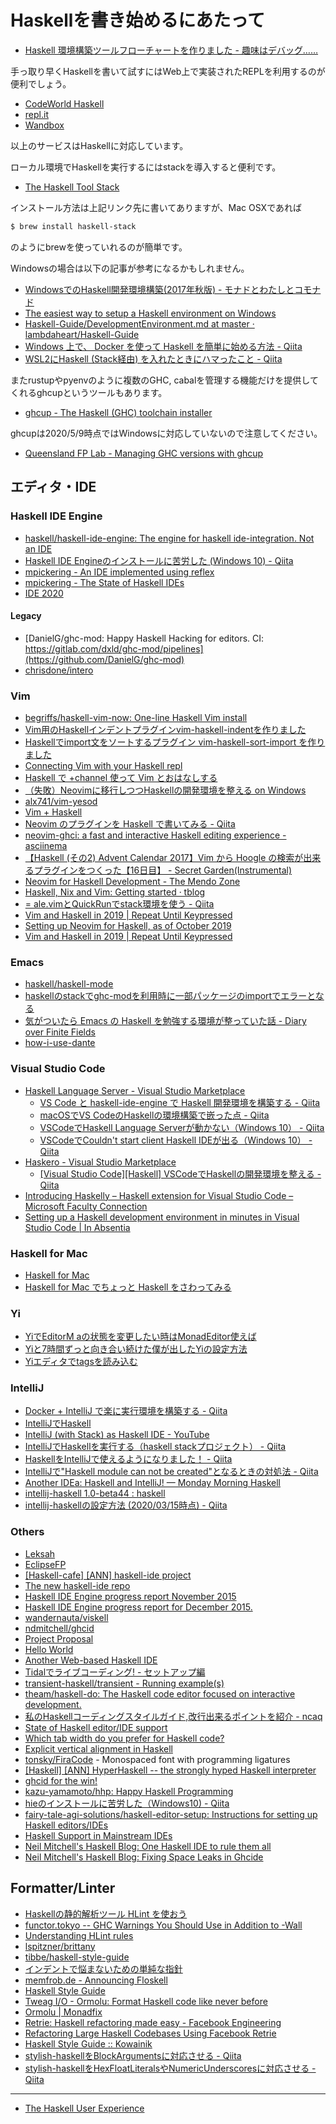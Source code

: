 # Haskellを書き始めるにあたって
- [Haskell 環境構築ツールフローチャートを作りました - 趣味はデバッグ……](https://kakkun61.hatenablog.com/entry/2020/06/06/Haskell_%E7%92%B0%E5%A2%83%E6%A7%8B%E7%AF%89%E3%83%84%E3%83%BC%E3%83%AB%E3%83%95%E3%83%AD%E3%83%BC%E3%83%81%E3%83%A3%E3%83%BC%E3%83%88%E3%82%92%E4%BD%9C%E3%82%8A%E3%81%BE%E3%81%97%E3%81%9F)

手っ取り早くHaskellを書いて試すにはWeb上で実装されたREPLを利用するのが便利でしょう。

- [CodeWorld Haskell](https://code.world/haskell)
- [repl.it](https://repl.it/)
- [Wandbox](https://wandbox.org/)

以上のサービスはHaskellに対応しています。

ローカル環境でHaskellを実行するにはstackを導入すると便利です。

* [The Haskell Tool Stack](https://docs.haskellstack.org/en/stable/README/)

インストール方法は上記リンク先に書いてありますが、Mac OSXであれば

```bash
$ brew install haskell-stack
```

のようにbrewを使っていれるのが簡単です。

Windowsの場合は以下の記事が参考になるかもしれません。

- [WindowsでのHaskell開発環境構築(2017年秋版) - モナドとわたしとコモナド](http://fumieval.hatenablog.com/entry/2017/10/11/230117)
- [The easiest way to setup a Haskell environment on Windows](https://hub.zhox.com/posts/introducing-haskell-dev/)
- [Haskell-Guide/DevelopmentEnvironment.md at master · lambdaheart/Haskell-Guide](https://github.com/lambdaheart/Haskell-Guide/blob/master/DevelopmentEnvironment.md)
- [Windows 上で、 Docker を使って Haskell を簡単に始める方法 - Qiita](https://qiita.com/Sohma/items/cc7567fce647442958fd)
- [WSL2にHaskell (Stack経由) を入れたときにハマったこと - Qiita](https://qiita.com/yamamasa1017/items/ba6911c5fe9549aee7f5)

またrustupやpyenvのように複数のGHC, cabalを管理する機能だけを提供してくれるghcupというツールもあります。

- [ghcup - The Haskell (GHC) toolchain installer](https://www.haskell.org/ghcup/)

ghcupは2020/5/9時点ではWindowsに対応していないので注意してください。

- [Queensland FP Lab - Managing GHC versions with ghcup](https://qfpl.io/posts/multiple-ghcs-ghcup/)

## エディタ・IDE
### Haskell IDE Engine
* [haskell/haskell-ide-engine: The engine for haskell ide-integration. Not an IDE](https://github.com/haskell/haskell-ide-engine)
* [Haskell IDE Engineのインストールに苦労した (Windows 10) - Qiita](https://qiita.com/yutasth/items/9df6e2c3937edad24aee)
* [mpickering - An IDE implemented using reflex](https://mpickering.github.io/posts/2020-03-16-ghcide-reflex.html)
* [mpickering - The State of Haskell IDEs](https://mpickering.github.io/ide/posts/2020-05-08-state-of-haskell-ide.html)
* [IDE 2020](https://mpickering.github.io/ide/index.html)

#### Legacy
* [DanielG/ghc-mod: Happy Haskell Hacking for editors. CI: https://gitlab.com/dxld/ghc-mod/pipelines](https://github.com/DanielG/ghc-mod)
* [chrisdone/intero](https://github.com/chrisdone/intero)

### Vim
* [begriffs/haskell-vim-now: One-line Haskell Vim install](https://github.com/begriffs/haskell-vim-now?hr=2)
* [Vim用のHaskellインデントプラグインvim-haskell-indentを作りました](http://itchyny.hatenablog.com/entry/2015/10/30/000000)
* [Haskellでimport文をソートするプラグイン vim-haskell-sort-import を作りました](http://itchyny.hatenablog.com/entry/2016/01/23/190000)
* [Connecting Vim with your Haskell repl](http://begriffs.com/posts/2013-08-19-connecting-vim-with-your-haskell-repl.html)
* [Haskell で +channel 使って Vim とおはなしする](http://qiita.com/lesguillemets/items/a1a7c70709660985eead)
* [（失敗）Neovimに移行しつつHaskellの開発環境を整える on Windows](http://qiita.com/igrep/items/a65a10677fe69226c78d)
* [alx741/vim-yesod](https://github.com/alx741/vim-yesod)
* [Vim + Haskell](http://www.sillybytes.net/2016/08/vim-haskell_11.html)
* [Neovim のプラグインを Haskell で書いてみる - Qiita](http://qiita.com/satosystems/items/da37a583facacc8b597e)
* [neovim-ghci: a fast and interactive Haskell editing experience - asciinema](https://asciinema.org/a/q9I5eNblDLCoOiQlZjm1ce0ba?size=20&speed=3&theme=tango)
* [【Haskell (その2) Advent Calendar 2017】Vim から Hoogle の検索が出来るプラグインをつくった【16日目】 - Secret Garden(Instrumental)](http://secret-garden.hatenablog.com/entry/2017/12/16/000000)
* [Neovim for Haskell Development - The Mendo Zone](https://mendo.zone/fun/neovim-setup-haskell/)
* [Haskell, Nix and Vim: Getting started · tblog](http://www.tpflug.me/2019/01/14/haskell-nix-vim/)
* [= ale.vimとQuickRunでstack環境を使う - Qiita](https://qiita.com/Cj-bc/items/481bb0449648047653b3)
* [Vim and Haskell in 2019 \| Repeat Until Keypressed](http://marco-lopes.com/articles/Vim-and-Haskell-in-2019/)
* [Setting up Neovim for Haskell, as of October 2019](https://mbuffett.com/setting-up-neovim-for-haskell-as-of-october-2019/)
* [Vim and Haskell in 2019 \| Repeat Until Keypressed](http://marco-lopes.com/articles/Vim-and-Haskell-in-2019/)

### Emacs
* [haskell/haskell-mode](https://github.com/haskell/haskell-mode)
* [haskellのstackでghc-modを利用時に一部パッケージのimportでエラーとなる](http://qiita.com/katsuyan/items/a132d7bf6817f19af2d6)
* [気がついたら Emacs の Haskell を勉強する環境が整っていた話 - Diary over Finite Fields](http://blog.515hikaru.net/entry/2016/09/12/021206)
* [how-i-use-dante](http://h2.jaguarpaw.co.uk/posts/how-i-use-dante/)

### Visual Studio Code
* [Haskell Language Server - Visual Studio Marketplace](https://marketplace.visualstudio.com/items?itemName=alanz.vscode-hie-server)
  * [VS Code と haskell-ide-engine で Haskell 開発環境を構築する - Qiita](https://qiita.com/waddlaw/items/b83cd10311200095fe87)
  * [macOSでVS CodeのHaskellの環境構築で嵌った点 - Qiita](https://qiita.com/dsm/items/861d08844b1fba32f07b)
  * [VSCodeでHaskell Language Serverが動かない（Windows 10） - Qiita](https://qiita.com/yutasth/items/03e2cc6148f2406d0d8a)
  * [VSCodeでCouldn't start client Haskell IDEが出る（Windows 10） - Qiita](https://qiita.com/yutasth/items/28af2eb0371f6457e0bb)
* [Haskero - Visual Studio Marketplace](https://marketplace.visualstudio.com/items?itemName=Vans.haskero)
  * [[Visual Studio Code][Haskell] VSCodeでHaskellの開発環境を整える - Qiita](http://qiita.com/koara-local/items/06d57fd7fe4adc72f2b6)
* [Introducing Haskelly – Haskell extension for Visual Studio Code – Microsoft Faculty Connection](https://blogs.msdn.microsoft.com/uk_faculty_connection/2017/02/13/introducing-haskelly-extension-for-visual-studio-code/)
* [Setting up a Haskell development environment in minutes in Visual Studio Code \| In Absentia](https://hmemcpy.com/2020/02/setting-up-a-haskell-development-environment-in-minutes-in-vscode/)

### Haskell for Mac
* [Haskell for Mac](http://haskellformac.com/)
* [Haskell for Mac でちょっと Haskell をさわってみる](http://qiita.com/usamik26/items/d99bf694150a549b5078)

### Yi
* [YiでEditorM aの状態を変更したい時はMonadEditor使えば](http://qiita.com/aiya000/items/f6893ec511977be28a9f)
* [Yiと7時間ずっと向き合い続けた僕が出したYiの設定方法](http://qiita.com/aiya000/items/5627f938e215fad156d3)
* [Yiエディタでtagsを読み込む](http://qiita.com/aiya000/items/01f03a203cbc702aff80)

### IntelliJ
* [Docker + IntelliJ で楽に実行環境を構築する - Qiita](https://qiita.com/Mulyu/items/35d1348a009260fd4827)
* [IntelliJでHaskell](http://qiita.com/eielh/items/f121fbd2def8c887405f)
* [IntelliJ (with Stack) as Haskell IDE - YouTube](https://www.youtube.com/watch?v=KXd8mV7Vzhc)
* [IntelliJでHaskellを実行する（haskell stackプロジェクト） - Qiita](http://qiita.com/nwtgck/items/d64647c05a0ba52db63c)
* [HaskellをIntelliJで使えるようになりました！ - Qiita](http://qiita.com/v97ug/items/245faeb80abea19886e8)
* [IntelliJで"Haskell module can not be created"となるときの対処法 - Qiita](https://qiita.com/nwtgck/items/5b08ad3ede058d67b3f9)
* [Another IDEa: Haskell and IntelliJ! — Monday Morning Haskell](https://mmhaskell.com/blog/2019/2/25/another-idea-haskell-and-intellij)
* [intellij-haskell 1.0-beta44 : haskell](https://www.reddit.com/r/haskell/comments/aq8o4f/intellijhaskell_10beta44/)
* [intellij-haskellの設定方法 (2020/03/15時点) - Qiita](https://qiita.com/dyoshikawa/items/c23de702217b37e79154)

### Others
* [Leksah](http://leksah.org/)
* [EclipseFP](http://eclipsefp.github.io/)
* [[Haskell-cafe] [ANN] haskell-ide project](https://mail.haskell.org/pipermail/haskell-cafe/2015-October/121875.html)
* [The new haskell-ide repo](https://www.fpcomplete.com/blog/2015/10/new-haskell-ide-repo)
* [Haskell IDE Engine progress report November 2015](https://github.com/haskell/haskell-ide-engine/blob/master/docs/Report-2015-11.md)
* [Haskell IDE Engine progress report for December 2015.](https://github.com/haskell/haskell-ide-engine/blob/master/docs/Report-2015-12.md)
* [wandernauta/viskell](https://github.com/wandernauta/viskell)
* [ndmitchell/ghcid](https://github.com/ndmitchell/ghcid)
* [Project Proposal](http://stefanj.me/funblocks/2016/05/23/project-proposal/)
* [Hello World](http://stefanj.me/funblocks/2016/05/24/hello-world/)
* [Another Web-based Haskell IDE](http://jpmoresmau.blogspot.jp/2016/07/another-web-based-haskell-ide.html)
* [Tidalでライブコーディング! - セットアップ編](http://qiita.com/yoppa/items/41805cc6af62b1047a34)
* [transient-haskell/transient - Running example(s)](https://github.com/transient-haskell/transient/wiki/Running-example(s))
* [theam/haskell-do: The Haskell code editor focused on interactive development.](https://github.com/theam/haskell-do)
* [私のHaskellコーディングスタイルガイド,改行出来るポイントを紹介 - ncaq](https://www.ncaq.net/2017/12/02/00/00/00/)
* [State of Haskell editor/IDE support](https://github.com/rainbyte/haskell-ide-chart)
* [Which tab width do you prefer for Haskell code?](http://doodle.com/poll/82xf854t9mmuv22h)
* [Explicit vertical alignment in Haskell](http://www.joachim-breitner.de/blog/704-Explicit_vertical_alignment_in_Haskell)
* [tonsky/FiraCode](https://github.com/tonsky/FiraCode) - Monospaced font with programming ligatures
* [[Haskell] [ANN] HyperHaskell -- the strongly hyped Haskell	interpreter](https://mail.haskell.org/pipermail/haskell/2016-October/025010.html)
* [ghcid for the win!](http://www.parsonsmatt.org/2018/05/19/ghcid_for_the_win.html)
* [kazu-yamamoto/hhp: Happy Haskell Programming](https://github.com/kazu-yamamoto/hhp)
* [hieのインストールに苦労した（Windows10) - Qiita](https://qiita.com/oze/items/6313604c37844c1f2dcd)
* [fairy-tale-agi-solutions/haskell-editor-setup: Instructions for setting up Haskell editors/IDEs](https://github.com/fairy-tale-agi-solutions/haskell-editor-setup)
* [Haskell Support in Mainstream IDEs](https://tech.fpcomplete.com/blog/mainstream-ides-haskell)
* [Neil Mitchell's Haskell Blog: One Haskell IDE to rule them all](https://neilmitchell.blogspot.com/2020/01/one-haskell-ide-to-rule-them-all.html)
* [Neil Mitchell's Haskell Blog: Fixing Space Leaks in Ghcide](http://neilmitchell.blogspot.com/2020/05/fixing-space-leaks-in-ghcide.html)

## Formatter/Linter
* [Haskellの静的解析ツール HLint を使おう](http://qiita.com/suzuki-hoge/items/6d101e523620178c6f7b)
* [functor.tokyo -- GHC Warnings You Should Use in Addition to -Wall](https://functor.tokyo/blog/2017-07-28-ghc-warnings-you-should-enable)
* [Understanding HLint rules](http://neilmitchell.blogspot.jp/2017/11/understanding-hlint-rules.html)
* [lspitzner/brittany](https://github.com/lspitzner/brittany)
* [tibbe/haskell-style-guide](https://github.com/tibbe/haskell-style-guide/blob/master/haskell-style.md)
* [インデントで悩まないための単純な指針](http://d.hatena.ne.jp/mkotha/20111226/1324909427)
* [memfrob.de - Announcing Floskell](https://memfrob.de/posts/announcing-floskell/)
* [Haskell Style Guide](https://kowainik.github.io/posts/2019-02-06-style-guide)
* [Tweag I/O - Ormolu: Format Haskell code like never before](https://www.tweag.io/posts/2019-05-27-ormolu.html)
* [Ormolu \| Monadfix](https://monadfix.com/ormolu/)
* [Retrie: Haskell refactoring made easy - Facebook Engineering](https://engineering.fb.com/open-source/retrie/)
* [Refactoring Large Haskell Codebases Using Facebook Retrie](https://www.infoq.com/news/2020/07/retrie-haskell-refactoring-tool/?utm_campaign=infoq_content&utm_source=infoq&utm_medium=feed&utm_term=global)
* [Haskell Style Guide :: Kowainik](https://kowainik.github.io/posts/2019-02-06-style-guide)
* [stylish-haskellをBlockArgumentsに対応させる - Qiita](https://qiita.com/sparklingbaby/items/a46f299dd303d0738f58)
* [stylish-haskellをHexFloatLiteralsやNumericUnderscoresに対応させる - Qiita](https://qiita.com/mod_poppo/items/418da906f6621a2898e8)

----

* [The Haskell User Experience](http://rickdzekman.com/thoughts/the-haskell-user-experience/)
